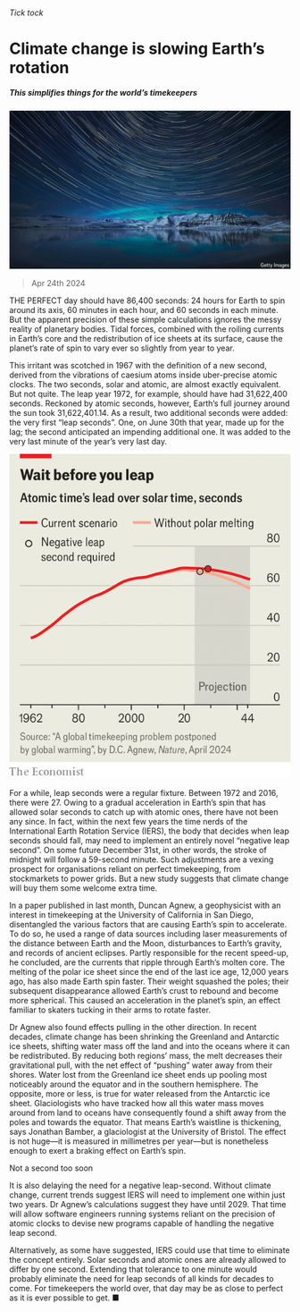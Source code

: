 ###### Tick tock

# Climate change is slowing Earth’s rotation 

##### This simplifies things for the world’s timekeepers 

![image](images/20240427_STP001.jpg) 

> Apr 24th 2024 

THE PERFECT day should have 86,400 seconds: 24 hours for Earth to spin around its axis, 60 minutes in each hour, and 60 seconds in each minute. But the apparent precision of these simple calculations ignores the messy reality of planetary bodies. Tidal forces, combined with the roiling currents in Earth’s core and the redistribution of ice sheets at its surface, cause the planet’s rate of spin to vary ever so slightly from year to year.

This irritant was scotched in 1967 with the definition of a new second, derived from the vibrations of caesium atoms inside uber-precise atomic clocks. The two seconds, solar and atomic, are almost exactly equivalent. But not quite. The leap year 1972, for example, should have had 31,622,400 seconds. Reckoned by atomic seconds, however, Earth’s full journey around the sun took 31,622,401.14. As a result, two additional seconds were added: the very first “leap seconds”. One, on June 30th that year, made up for the lag; the second anticipated an impending additional one. It was added to the very last minute of the year’s very last day.

![image](images/20240427_STC430.png) 


For a while, leap seconds were a regular fixture. Between 1972 and 2016, there were 27. Owing to a gradual acceleration in Earth’s spin that has allowed solar seconds to catch up with atomic ones, there have not been any since. In fact, within the next few years the time nerds of the International Earth Rotation Service (IERS), the body that decides when leap seconds should fall, may need to implement an entirely novel “negative leap second”. On some future December 31st, in other words, the stroke of midnight will follow a 59-second minute. Such adjustments are a vexing prospect for organisations reliant on perfect timekeeping, from stockmarkets to power grids. But a new study suggests that climate change will buy them some welcome extra time. 

In a paper published in  last month, Duncan Agnew, a geophysicist with an interest in timekeeping at the University of California in San Diego, disentangled the various factors that are causing Earth’s spin to accelerate. To do so, he used a range of data sources including laser measurements of the distance between Earth and the Moon, disturbances to Earth’s gravity, and records of ancient eclipses. Partly responsible for the recent speed-up, he concluded, are the currents that ripple through Earth’s molten core. The melting of the polar ice sheet since the end of the last ice age, 12,000 years ago, has also made Earth spin faster. Their weight squashed the poles; their subsequent disappearance allowed Earth’s crust to rebound and become more spherical. This caused an acceleration in the planet’s spin, an effect familiar to skaters tucking in their arms to rotate faster.

Dr Agnew also found effects pulling in the other direction. In recent decades, climate change has been shrinking the Greenland and Antarctic ice sheets, shifting water mass off the land and into the oceans where it can be redistributed. By reducing both regions’ mass, the melt decreases their gravitational pull, with the net effect of “pushing” water away from their shores. Water lost from the Greenland ice sheet ends up pooling most noticeably around the equator and in the southern hemisphere. The opposite, more or less, is true for water released from the Antarctic ice sheet. Glaciologists who have tracked how all this water mass moves around from land to oceans have consequently found a shift away from the poles and towards the equator. That means Earth’s waistline is thickening, says Jonathan Bamber, a glaciologist at the University of Bristol. The effect is not huge—it is measured in millimetres per year—but is nonetheless enough to exert a braking effect on Earth’s spin.

Not a second too soon

It is also delaying the need for a negative leap-second. Without climate change, current trends suggest IERS will need to implement one within just two years. Dr Agnew’s calculations suggest they have until 2029. That time will allow software engineers running systems reliant on the precision of atomic clocks to devise new programs capable of handling the negative leap second. 

Alternatively, as some have suggested, IERS could use that time to eliminate the concept entirely. Solar seconds and atomic ones are already allowed to differ by one second. Extending that tolerance to one minute would probably eliminate the need for leap seconds of all kinds for decades to come. For timekeepers the world over, that day may be as close to perfect as it is ever possible to get. ■



